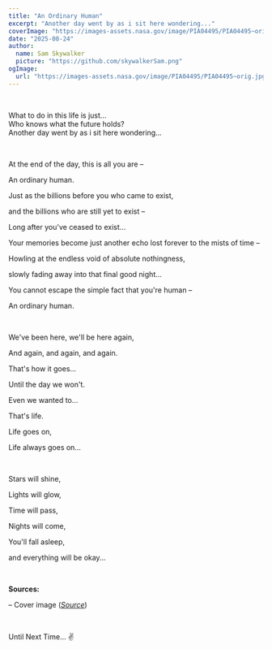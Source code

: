 ```yaml
---
title: "An Ordinary Human"
excerpt: "Another day went by as i sit here wondering..."
coverImage: "https://images-assets.nasa.gov/image/PIA04495/PIA04495~orig.jpg"
date: "2025-08-24"
author:
  name: Sam Skywalker
  picture: "https://github.com/skywalkerSam.png"
ogImage:
  url: "https://images-assets.nasa.gov/image/PIA04495/PIA04495~orig.jpg"
---
```


&nbsp;

What to do in this life is just...  
Who knows what the future holds?  
Another day went by as i sit here wondering...

&nbsp;

At the end of the day, this is all you are –

An ordinary human.

Just as the billions before you who came to exist,

and the billions who are still yet to exist –  

Long after you've ceased to exist...  

Your memories become just another echo lost forever to the mists of time –  

Howling at the endless void of absolute nothingness,  

slowly fading away into that final good night...  

You cannot escape the simple fact that you're human –  

An ordinary human.

&nbsp;

We've been here, we'll be here again,

And again, and again, and again.  

That's how it goes...

Until the day we won't.

Even we wanted to...

That's life.  

Life goes on,  

Life always goes on...

&nbsp;

Stars will shine,  

Lights will glow,  

Time will pass,  

Nights will come,  

You'll fall asleep,  

and everything will be okay...

&nbsp;

**Sources:**

– Cover image ([*Source*](https://images.nasa.gov/details/PIA04495))

&nbsp;

Until Next Time… ✌️  
